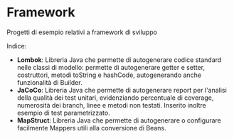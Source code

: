 # Framework
Progetti di esempio relativi a framework di sviluppo

Indice:
* **Lombok**: Libreria Java che permette di autogenerare codice standard nelle classi di modello: permette di autogenerare getter e setter, costruttori, metodi toString e hashCode, autogenerando anche funzionalità di Builder.
* **JaCoCo**: Libreria Java che permette di autogenerare report per l'analisi della qualità dei test unitari, evidenziando percentuale di coverage, numerosità dei branch, linee e metodi non testati. Inserito inoltre esempio di test parametrizzato.
* **MapStruct**: Libreria Java che permette di autogenerare o configurare facilmente Mappers utili alla conversione di Beans. 